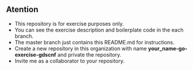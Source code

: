 ## Atention

- This repository is for exercise purposes only.
- You can see the exercise description and boilerplate code in the each branch.
- The master branch just contains this README.md for instructions.
- Create a new repository in this organization with name **your_name-go-exercise-gdscnf** and private the repository.
- Invite me as a collaborator to your repository.
